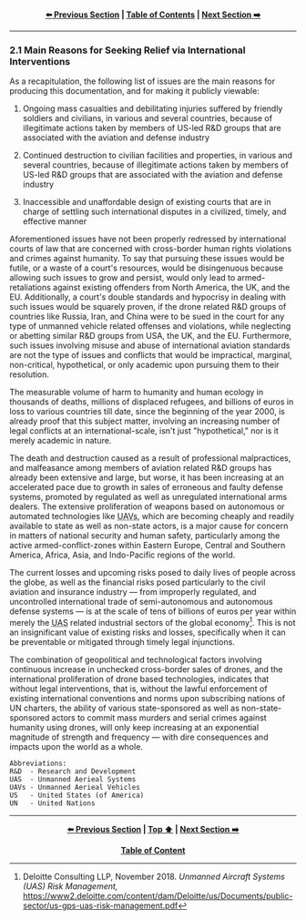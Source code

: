<div align="center">
  
  **[:arrow_left: Previous Section][Prev] | [Table of Contents][TOC] | [Next Section :arrow_right:][Next]**
  
  [Prev]: ./2-0.md
  [Next]: ./3-0.md
  [TOC]: https://github.com/true-hindsight/long-overdue-justice/
  
</div>

---

### 2.1 Main Reasons for Seeking Relief via International Interventions

As a recapitulation, the following list of issues are the main reasons for producing this documentation, and for making it publicly viewable: 

1. Ongoing mass casualties and debilitating injuries suffered by friendly soldiers and civilians, in various and several countries, because of illegitimate actions taken by members of US-led R&D groups that are associated with the aviation and defense industry

1. Continued destruction to civilian facilities and properties, in various and several countries, because of illegitimate actions taken by members of US-led R&D groups that are associated with the aviation and defense industry

1. Inaccessible and unaffordable design of existing courts that are in charge of settling such international disputes in a civilized, timely, and effective manner 

Aforementioned issues have not been properly redressed by international courts of law that are concerned with cross-border human rights violations and crimes against humanity. To say that pursuing these issues would be futile, or a waste of a court's resources, would be disingenuous because allowing such issues to grow and persist, would only lead to armed-retaliations against existing offenders from North America, the UK, and the EU. Additionally, a court's double standards and hypocrisy in dealing with such issues would be squarely proven, if the drone related R&D groups of countries like Russia, Iran, and China were to be sued in the court for any type of unmanned vehicle related offenses and violations, while neglecting or abetting similar R&D groups from USA, the UK, and the EU. Furthermore, such issues involving misuse and abuse of international aviation standards are not the type of issues and conflicts that would be impractical, marginal, non-critical, hypothetical, or only academic upon pursuing them to their resolution. 

The measurable volume of harm to humanity and human ecology in thousands of deaths, millions of displaced refugees, and billions of euros in loss to various countries till date, since the beginning of the year 2000, is already proof that this subject matter, involving an increasing number of legal conflicts at an international-scale, isn't just "hypothetical," nor is it merely academic in nature. 

The death and destruction caused as a result of professional malpractices, and malfeasance among members of aviation related R&D groups has already been extensive and large, but worse, it has been increasing at an accelerated pace due to growth in sales of erroneous and faulty defense systems, promoted by regulated as well as unregulated international arms dealers. The extensive proliferation of weapons based on autonomous or automated technologies like <abbr title="Unmanned Aerial Vehicles">UAVs</abbr>, which are becoming cheaply and readily available to state as well as non-state actors, is a major cause for concern in matters of national security and human safety, particularly among the active armed-conflict-zones within Eastern Europe, Central and Southern America, Africa, Asia, and Indo-Pacific regions of the world. 

The current losses and upcoming risks posed to daily lives of people across the globe, as well as the financial risks posed particularly to the civil aviation and insurance industry — from improperly regulated, and uncontrolled international trade of semi-autonomous and autonomous defense systems — is at the scale of tens of billions of euros per year within merely the <abbr title="Unmanned Aerial Systems">UAS</abbr> related industrial sectors of the global economy[^1]. This is not an insignificant value of existing risks and losses, specifically when it can be preventable or mitigated through timely legal injunctions.

The combination of geopolitical and technological factors involving continuous increase in unchecked cross-border sales of drones, and the international proliferation of drone based technologies, indicates that without legal interventions, that is, without the lawful enforcement of existing international conventions and norms upon subscribing nations of UN charters, the ability of various state-sponsored as well as non-state-sponsored actors to commit mass murders and serial crimes against humanity using drones, will only keep increasing at an exponential magnitude of strength and frequency — with dire consequences and impacts upon the world as a whole. 

```
Abbreviations:
R&D  - Research and Development
UAS  - Unmanned Aerieal Systems
UAVs - Unmanned Aerieal Vehicles
US   - United States (of America)
UN   - United Nations
```

[^1]: Deloitte Consulting LLP, November 2018. *Unmanned Aircraft Systems (UAS) Risk Management,* https://www2.deloitte.com/content/dam/Deloitte/us/Documents/public-sector/us-gps-uas-risk-management.pdf

---

<div align="center">
  
  **[:arrow_left: Previous Section][Prev] | [Top :arrow_up:][Top] | [Next Section :arrow_right:][Next]** 
  
  **[Table of Content][TOC]**

  [Prev]: ./2-0.md
  [Top]: ./2-1.md#21-main-reasons-for-seeking-relief-via-international-interventions
  [Next]: ./3-0.md
  [TOC]: https://github.com/true-hindsight/long-overdue-justice/
  
</div>

